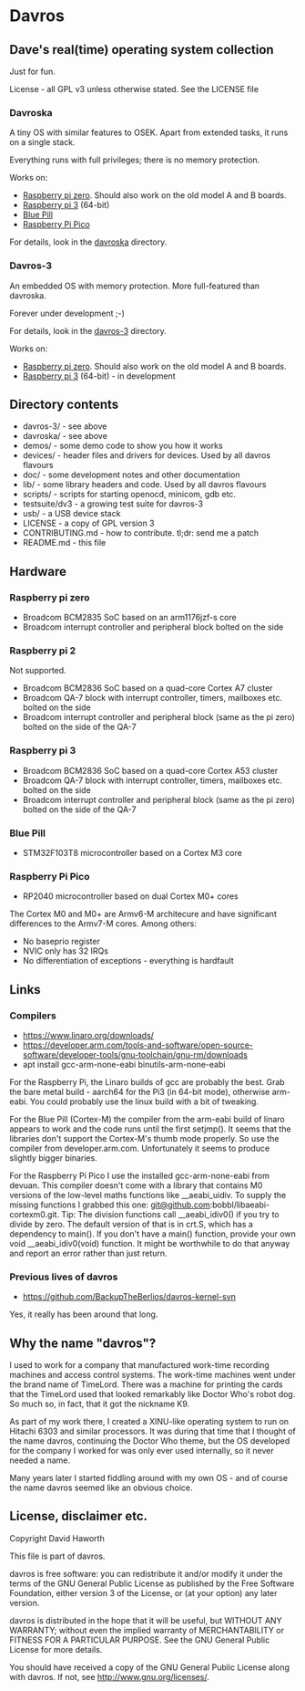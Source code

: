 # Davros

## Dave's real(time) operating system collection

Just for fun.

License - all GPL v3 unless otherwise stated.  See the LICENSE file

### Davroska

A tiny OS with similar features to OSEK. Apart from extended tasks, it runs on a single stack.

Everything runs with full privileges; there is no memory protection.

Works on:
* [Raspberry pi zero](#raspberry-pi-zero). Should also work on the old model A and B boards.
* [Raspberry pi 3](#raspberry-pi-3) (64-bit)
* [Blue Pill](#blue-pIll)
* [Raspberry Pi Pico](#raspberry-pi-pico)

For details, look in the [davroska](davroska/) directory.

### Davros-3

An embedded OS with memory protection. More full-featured than davroska.

Forever under development ;-)

For details, look in the [davros-3](davros-3/) directory.

Works on:
* [Raspberry pi zero](#raspberry-pi-zero). Should also work on the old model A and B boards.
* [Raspberry pi 3](#raspberry-pi-3) (64-bit) - in development

## Directory contents

* davros-3/ - see above
* davroska/ - see above
* demos/ - some demo code to show you how it works
* devices/ - header files and drivers for devices. Used by all davros flavours
* doc/ - some development notes and other documentation
* lib/ - some library headers and code. Used by all davros flavours
* scripts/ - scripts for starting openocd, minicom, gdb etc.
* testsuite/dv3 - a growing test suite for davros-3
* usb/ - a USB device stack
* LICENSE - a copy of GPL version 3
* CONTRIBUTING.md - how to contribute. tl;dr: send me a patch
* README.md - this file

## Hardware

### Raspberry pi zero

* Broadcom BCM2835 SoC based on an arm1176jzf-s core
* Broadcom interrupt controller and peripheral block bolted on the side

### Raspberry pi 2

Not supported.

* Broadcom BCM2836 SoC based on a quad-core Cortex A7 cluster
* Broadcom QA-7 block with interrupt controller, timers, mailboxes etc. bolted on the side
* Broadcom interrupt controller and peripheral block (same as the pi zero) bolted on the side of the QA-7

### Raspberry pi 3

* Broadcom BCM2836 SoC based on a quad-core Cortex A53 cluster
* Broadcom QA-7 block with interrupt controller, timers, mailboxes etc. bolted on the side
* Broadcom interrupt controller and peripheral block (same as the pi zero) bolted on the side of the QA-7

### Blue Pill

* STM32F103T8 microcontroller based on a Cortex M3 core

### Raspberry Pi Pico

* RP2040 microcontroller based on dual Cortex M0+ cores

The Cortex M0 and M0+ are Armv6-M architecure and have significant differences to the Armv7-M cores.
Among others:
* No baseprio register
* NVIC only has 32 IRQs
* No differentiation of exceptions - everything is hardfault

## Links

### Compilers

* <https://www.linaro.org/downloads/>
* <https://developer.arm.com/tools-and-software/open-source-software/developer-tools/gnu-toolchain/gnu-rm/downloads>
* apt install gcc-arm-none-eabi binutils-arm-none-eabi

For the Raspberry Pi, the Linaro builds of gcc are probably the best. Grab the bare metal build - aarch64
for the Pi3 (in 64-bit mode), otherwise arm-eabi. You could probably use the linux build with a bit of tweaking.

For the Blue Pill (Cortex-M) the compiler from the arm-eabi build of linaro appears to work and the code
runs until the first setjmp(). It seems that the libraries don't support the Cortex-M's thumb mode properly. So
use the compiler from developer.arm.com. Unfortunately it seems to produce slightly bigger binaries.

For the Raspberry Pi Pico I use the installed gcc-arm-none-eabi from devuan. This compiler doesn't come with
a library that contains M0 versions of the low-level maths functions like __aeabi_uidiv. To supply the missing
functions I grabbed this one: git@github.com:bobbl/libaeabi-cortexm0.git. Tip: The division functions call
__aeabi_idiv0() if you try to divide by zero. The default version of that is in crt.S, which has a dependency
to main(). If you don't have a main() function, provide your own void __aeabi_idiv0(void) function. It might
be worthwhile to do that anyway and report an error rather than just return.

### Previous lives of davros

* <https://github.com/BackupTheBerlios/davros-kernel-svn>

Yes, it really has been around that long.

## Why the name "davros"?

I used to work for a company that manufactured work-time recording machines and access control systems.
The work-time machines went under the brand name of TimeLord. There was a machine for printing
the cards that the TimeLord used that looked remarkably like Doctor Who's robot dog. So much so,
in fact, that it got the nickname K9.

As part of my work there, I created a XINU-like operating system to run on Hitachi 6303 and similar processors.
It was during that time that I thought of the name davros, continuing the Doctor Who theme, but the OS
developed for the company I worked for was only ever used internally, so it never needed a name.

Many years later I started fiddling around with my own OS - and of course the name davros seemed like an
obvious choice.

## License, disclaimer etc.

Copyright David Haworth

This file is part of davros.

davros is free software: you can redistribute it and/or modify
it under the terms of the GNU General Public License as published by
the Free Software Foundation, either version 3 of the License, or
(at your option) any later version.

davros is distributed in the hope that it will be useful,
but WITHOUT ANY WARRANTY; without even the implied warranty of
MERCHANTABILITY or FITNESS FOR A PARTICULAR PURPOSE.  See the
GNU General Public License for more details.

You should have received a copy of the GNU General Public License
along with davros.  If not, see <http://www.gnu.org/licenses/>.
